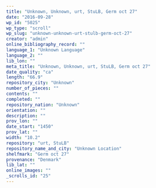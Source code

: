 ```yaml
---
title: "Unknown, Unknown, urt, StuLB, Germ oct 27"
date: "2016-09-28"
wp_id: "5025"
wp_type: "scroll"
wp_slug: "unknown-unknown-urt-stulb-germ-oct-27"
creator: "admin"
online_bibliography_record: ""
language_1: "Unknown Language"
language_2: ""
lib_lon: ""
meta_title: "Unknown, Unknown, urt, StuLB, Germ oct 27"
date_quality: "ca"
length: "66.9"
repository_city: "Unknown"
number_of_pieces: ""
contents: ""
completed: ""
repository_nation: "Unknown"
orientation: ""
description: ""
prov_lon: ""
date_start: "1450"
prov_lat: ""
width: "10.2"
repository: "urt, StuLB"
repository_name_and_city: "Unknown Location"
shelfmark: "Germ oct 27"
provenance: "Denmark"
lib_lat: ""
online_images: ""
_scrolls_id: "25"
---
```



